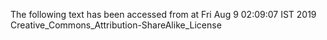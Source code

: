 The following text has been accessed from at Fri Aug 9 02:09:07 IST 2019
Creative_Commons_Attribution-ShareAlike_License
